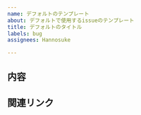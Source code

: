 ```yaml
---
name: デフォルトのテンプレート
about: デフォルトで使用するissueのテンプレート
title: デフォルトのタイトル
labels: bug
assignees: Hannosuke

---
```


## 内容


## 関連リンク

